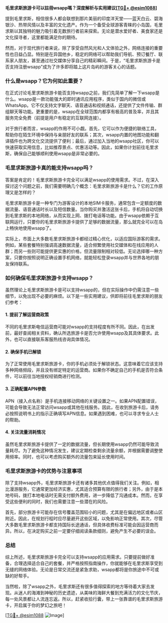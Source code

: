 **毛里求斯旅游卡可以註冊wsapp嗎？深度解析与实用建议[[TG💪+ @esim1088](https://t.me/s/esim1088)]**

提到毛里求斯，相信很多人都会联想到那片美丽的印度洋天堂——蓝天白云、碧海银沙、热带风情以及丰富的文化遗产。作为一个备受全球游客青睐的小岛国，毛里求斯以其独特的魅力吸引着无数旅行者前来探索。无论是潜水爱好者、美食家还是文化探寻者，这里都能满足你的期待。

然而，对于现代旅行者来说，除了享受自然风光和人文体验之外，网络连接的重要性也日益凸显。特别是在异国他乡，稳定的网络可以帮助我们导航、预订餐厅、联系家人朋友，甚至通过社交媒体分享自己的精彩瞬间。于是，“毛里求斯旅游卡是否支持注册wsapp”成为了许多即将踏上这片岛屿的游客关心的话题。

### 什么是wsapp？它为何如此重要？

在正式讨论毛里求斯旅游卡能否支持wsapp之前，我们先简单了解一下wsapp是什么。wsapp是一款功能强大的即时通讯应用程序，类似于国内的微信或WhatsApp。它不仅支持文字聊天、语音通话和视频通话，还提供了文件传输、群组聊天等功能。更重要的是，wsapp在全球范围内都享有极高的普及率，并且其服务完全免费（前提是用户有稳定的互联网连接）。

对于旅行者而言，wsapp的作用不可小觑。首先，它可以作为便捷的联络工具，帮助你在陌生环境中保持与亲朋好友的联系；其次，wsapp内置的地图功能和翻译插件也为跨文化交流提供了便利；最后，通过加入当地的wsapp社区，你可以快速获取实用信息，比如推荐景点、优惠活动等。因此，如果你计划前往毛里求斯，确保自己能够顺利使用wsapp是非常必要的。

### 毛里求斯旅游卡真的能支持wsapp吗？

答案是肯定的！毛里求斯旅游卡完全可以满足wsapp的使用需求。不过，在深入探讨这个问题之前，我们需要明确几个概念：毛里求斯旅游卡是什么？它的工作原理又是怎样的？

毛里求斯旅游卡是一种专门为游客设计的本地SIM卡服务，通常包含一定额度的数据流量、语音通话时长以及短信数量。当你购买并激活这张卡后，手机将自动切换到毛里求斯的本地网络，从而实现上网、拨打电话等功能。由于wsapp依赖于互联网运行，只要你的毛里求斯旅游卡提供了足够的数据流量，那么就完全可以在岛上畅快地使用wsapp了。

实际上，市面上大多数毛里求斯旅游卡都经过精心优化，以适应国际游客的需求。例如，某些套餐特别强调高速数据流量，适合频繁使用社交媒体和在线应用的人群；而另一些则可能提供更实惠的价格，但流量限制相对较低。无论选择哪一种方案，只要你按照说明正确设置手机网络，就能轻松登录wsapp并与世界各地的朋友保持联系。

### 如何确保毛里求斯旅游卡支持wsapp？

虽然理论上毛里求斯旅游卡是可以支持wsapp的，但在实际操作中仍需注意一些细节，以免出现不必要的麻烦。以下是一些实用建议，供即将前往毛里求斯的朋友们参考：

#### 1. 提前了解运营商政策
不同的毛里求斯电信运营商可能对wsapp的支持程度有所不同。因此，在出发前，最好查阅相关资料，确认所选旅游卡是否允许使用wsapp及其具体要求。此外，也可以直接联系客服热线咨询具体情况。

#### 2. 确保手机已解锁
为了正常使用毛里求斯旅游卡，你的手机必须处于解锁状态。这意味着它应该支持多种网络频段，并且没有绑定特定的运营商。如果你不确定自己的手机是否符合条件，可以前往当地授权经销商进行检测。

#### 3. 正确配置APN参数
APN（接入点名称）是手机连接移动网络的关键设置之一。如果APN配置错误，可能会导致无法正常访问wsapp或其他在线服务。因此，在收到旅游卡后，请务必按照说明书上的指示正确填写APN信息。如果遇到困难，也可以寻求专业人士的帮助。

#### 4. 关注流量消耗情况
虽然毛里求斯旅游卡提供了一定的数据流量，但长期使用wsapp仍然可能导致流量耗尽。为了避免这种情况发生，建议定期检查剩余流量余额，并根据需要调整使用频率。同时，也可以考虑购买额外的流量包来延长使用时间。

### 毛里求斯旅游卡的优势与注意事项

除了支持wsapp外，毛里求斯旅游卡还有诸多其他优点值得我们关注。例如，相比漫游服务，它通常更加经济实惠，尤其适合预算有限的旅行者；另外，由于是本地号码，拨打本地电话时无需支付额外费用，进一步降低了沟通成本。然而，在享受这些便利的同时，我们也需要注意一些潜在的风险。

首先，部分旅游卡可能存在信号覆盖范围较小的问题，尤其是在偏远地区或者山区附近。因此，在规划行程时应尽量避开这些区域，以免影响正常使用。其次，尽管大多数毛里求斯旅游卡都支持国际长途通话，但具体收费标准可能会因运营商而异。所以，在决定购买之前一定要仔细阅读条款细则，避免产生不必要的误会。

### 总结

综上所述，毛里求斯旅游卡完全可以支持wsapp的应用需求。只要提前做好准备，合理选择适合自己的套餐，并严格按照指南操作，你就能够在毛里求斯享受到无缝的网络体验。无论是日常交流还是紧急求助，wsapp都将是你旅途中不可或缺的好帮手。

当然啦，除了wsapp之外，毛里求斯还有很多值得探索的地方等待着大家去发现。从迷人的海滩到神秘的历史遗迹，从美味的海鲜大餐到充满活力的文化节庆，每一处风景都让人流连忘返。所以，赶紧收拾行囊，带上一张靠谱的毛里求斯旅游卡，开启属于你的梦幻之旅吧！

[[TG💪+ @esim1088](https://t.me/s/esim1088) ![Image](https://i.postimg.cc/4NQfJmqS/Snipaste-2025-05-13-00-14-12.png)]